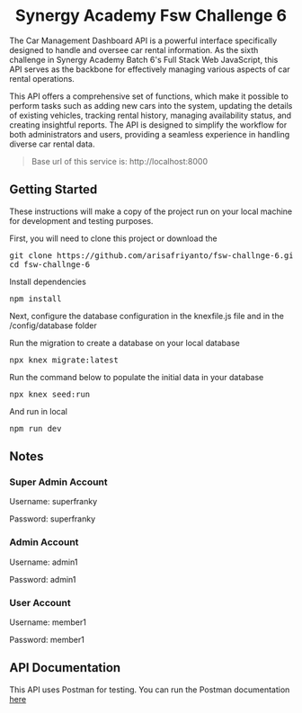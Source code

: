 <h1 align="center">Synergy Academy Fsw Challenge 6</h1>
  
The Car Management Dashboard API is a powerful interface specifically designed to handle and oversee car rental information. As the sixth challenge in Synergy Academy Batch 6's Full Stack Web JavaScript, this API serves as the backbone for effectively managing various aspects of car rental operations.

This API offers a comprehensive set of functions, which make it possible to perform tasks such as adding new cars into the system, updating the details of existing vehicles, tracking rental history, managing availability status, and creating insightful reports. The API is designed to simplify the workflow for both administrators and users, providing a seamless experience in handling diverse car rental data.

> Base url of this service is: http://localhost:8000

## Getting Started

These instructions will make a copy of the project run on your local machine for development and testing purposes.

First, you will need to clone this project or download the

<pre>
git clone https://github.com/arisafriyanto/fsw-challnge-6.git
cd fsw-challnge-6</pre>

Install dependencies

<pre>npm install</pre>

Next, configure the database configuration in the knexfile.js file and in the /config/database folder

Run the migration to create a database on your local database

<pre>npx knex migrate:latest</pre>

Run the command below to populate the initial data in your database

<pre>npx knex seed:run</pre>

And run in local

<pre>npm run dev</pre>

## Notes

### Super Admin Account

<p>Username: superfranky</p>
<p>Password: superfranky</p>

### Admin Account

<p>Username: admin1</p>
<p>Password: admin1</p>

### User Account

<p>Username: member1</p>
<p>Password: member1</p>

## API Documentation

This API uses Postman for testing.
You can run the Postman documentation [here](https://documenter.getpostman.com/view/13002679/2s9YeD7YUk#92ffd07d-21cb-4353-9069-092613387896)
